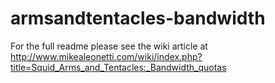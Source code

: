 # armsandtentacles-bandwidth
For the full readme please see the wiki article at http://www.mikealeonetti.com/wiki/index.php?title=Squid_Arms_and_Tentacles:_Bandwidth_quotas
